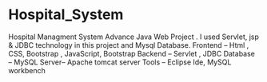 # Hospital_System
Hospital Managment System Advance Java Web Project . I used Servlet, jsp &amp; JDBC technology in this project and Mysql Database.  Frontend – Html , CSS, Bootstrap , JavaScript, Bootstrap  Backend – Servlet , JDBC  Database – MySQL  Server– Apache tomcat server  Tools – Eclipse Ide, MySQL workbench
